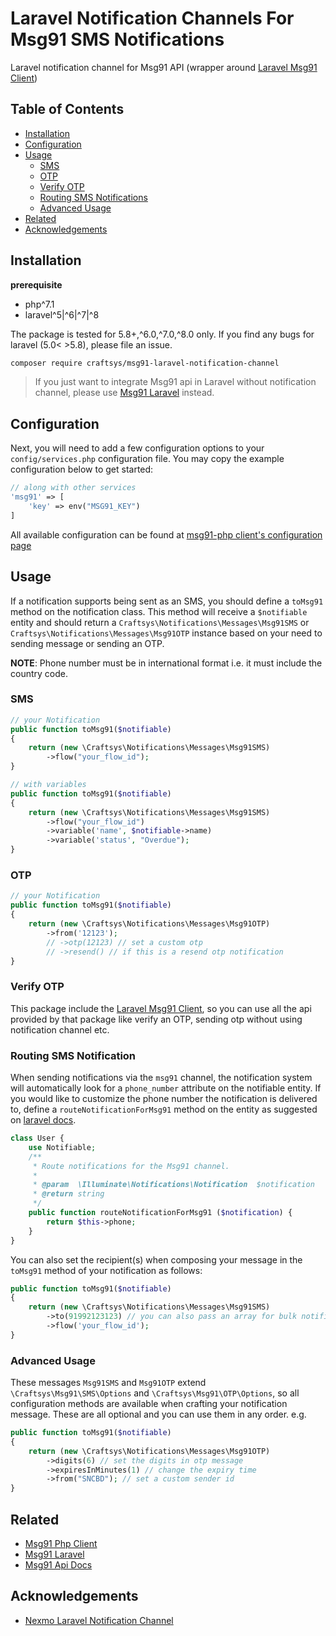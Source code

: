 # Laravel Notification Channels For Msg91 SMS Notifications

Laravel notification channel for Msg91 API (wrapper around [Laravel Msg91 Client][client-laravel])

## Table of Contents

-   [Installation](#installation)
-   [Configuration](#configuration)
-   [Usage](#usage)
    -   [SMS](#sms)
    -   [OTP](#otp)
    -   [Verify OTP](#verify-otp)
    -   [Routing SMS Notifications](#routing-sms-notifications)
    -   [Advanced Usage](#advanced-usage)
-   [Related](#related)
-   [Acknowledgements](#acknowledgements)

## Installation

**prerequisite**

-   php^7.1
-   laravel^5|^6|^7|^8

The package is tested for 5.8+,^6.0,^7.0,^8.0 only. If you find any bugs for laravel (5.0< >5.8), please file an issue.

```bash
composer require craftsys/msg91-laravel-notification-channel
```

> If you just want to integrate Msg91 api in Laravel without notification channel, please use [Msg91 Laravel][client-laravel] instead.

## Configuration

Next, you will need to add a few configuration options to your `config/services.php` configuration file. You may copy the example configuration below to get started:

```php
// along with other services
'msg91' => [
    'key' => env("MSG91_KEY")
]
```

All available configuration can be found at [msg91-php client's configuration page][client-configuration]

## Usage

If a notification supports being sent as an SMS, you should define a `toMsg91` method on the notification class. This method will receive a `$notifiable` entity and should return a `Craftsys\Notifications\Messages\Msg91SMS` or `Craftsys\Notifications\Messages\Msg91OTP` instance based on your need to sending message or sending an OTP.

**NOTE**: Phone number must be in international format i.e. it must include the country code.

### SMS

```php
// your Notification
public function toMsg91($notifiable)
{
    return (new \Craftsys\Notifications\Messages\Msg91SMS)
        ->flow("your_flow_id");
}

// with variables
public function toMsg91($notifiable)
{
    return (new \Craftsys\Notifications\Messages\Msg91SMS)
        ->flow("your_flow_id")
        ->variable('name', $notifiable->name)
        ->variable('status', "Overdue");
}
```

### OTP

```php
// your Notification
public function toMsg91($notifiable)
{
    return (new \Craftsys\Notifications\Messages\Msg91OTP)
        ->from('12123');
        // ->otp(12123) // set a custom otp
        // ->resend() // if this is a resend otp notification
}
```

### Verify OTP

This package include the [Laravel Msg91 Client][client-laravel], so you can use all the api provided by that package
like verify an OTP, sending otp without using notification channel etc.

### Routing SMS Notification

When sending notifications via the `msg91` channel, the notification system will automatically look for a
`phone_number` attribute on the notifiable entity. If you would like to customize the phone number the notification
is delivered to, define a `routeNotificationForMsg91` method on the entity as suggested on [laravel
docs](https://laravel.com/docs/5.8/notifications#routing-sms-notifications).

```php
class User {
    use Notifiable;
    /**
     * Route notifications for the Msg91 channel.
     *
     * @param  \Illuminate\Notifications\Notification  $notification
     * @return string
     */
    public function routeNotificationForMsg91 ($notification) {
        return $this->phone;
    }
}
```

You can also set the recipient(s) when composing your message in the `toMsg91` method of your notification as
follows:

```php
public function toMsg91($notifiable)
{
    return (new \Craftsys\Notifications\Messages\Msg91SMS)
        ->to(91992123123) // you can also pass an array for bulk notifications
        ->flow('your_flow_id');
}
```

### Advanced Usage

These messages `Msg91SMS` and `Msg91OTP` extend `\Craftsys\Msg91\SMS\Options` and `\Craftsys\Msg91\OTP\Options`, so all configuration methods are available when crafting your notification message. These are all optional and you can use them in any order. e.g.

```php
public function toMsg91($notifiable)
{
    return (new \Craftsys\Notifications\Messages\Msg91OTP)
        ->digits(6) // set the digits in otp message
        ->expiresInMinutes(1) // change the expiry time
        ->from("SNCBD"); // set a custom sender id
}
```

## Related

-   [Msg91 Php Client](https://github.com/craftsys/msg91-php)
-   [Msg91 Laravel](https://github.com/craftsys/msg91-laravel)
-   [Msg91 Api Docs](https://docs.msg91.com/collection/msg91-api-integration/5/pages/139)

## Acknowledgements

-   [Nexmo Laravel Notification Channel](https://github.com/laravel/nexmo-notification-channel)

[client]: https://github.com/craftsys/msg91-php
[client-configuration]: https://github.com/craftsys/msg91-php#configuration
[client-laravel]: https://github.com/craftsys/msg91-laravel
